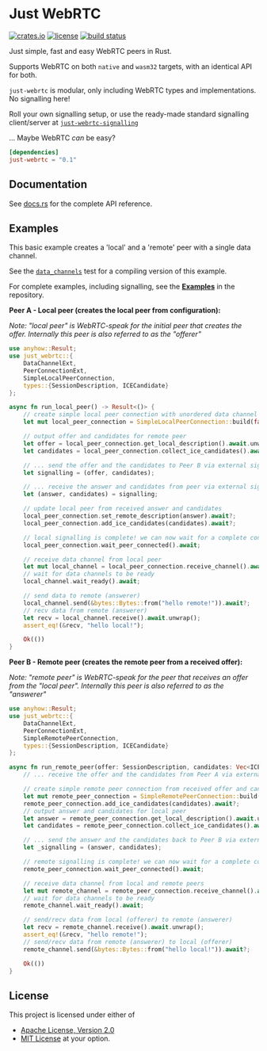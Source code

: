 # Just WebRTC

[![crates.io](https://img.shields.io/crates/v/just-webrtc?style=flat-square&logo=rust)](https://crates.io/crates/just-webrtc)
[![license](https://img.shields.io/badge/license-Apache--2.0_OR_MIT-blue?style=flat-square)](#license)
[![build status](https://img.shields.io/github/actions/workflow/status/uniciant/just-webrtc/rust.yml?branch=main&style=flat-square&logo=github)](https://github.com/uniciant/just-webrtc/actions)

Just simple, fast and easy WebRTC peers in Rust.

Supports WebRTC on both `native` and `wasm32` targets, with an identical API for both.

`just-webrtc` is modular, only including WebRTC types and implementations. No signalling here!

Roll your own signalling setup, or use the ready-made standard signalling client/server at [`just-webrtc-signalling`](https://crates.io/crates/just-webrtc-signalling)

... Maybe WebRTC *can* be easy?

```toml
[dependencies]
just-webrtc = "0.1"
```

## Documentation
See [docs.rs](https://docs.rs/just-webrtc) for the complete API reference.

## Examples
This basic example creates a 'local' and a 'remote' peer with a single data channel.

See the [`data_channels`](https://github.com/uniciant/just-webrtc/blob/main/crates/just-webrtc/tests/data_channels.rs) test for a compiling version of this example.

For complete examples, including signalling, see the [**Examples**](https://github.com/uniciant/just-webrtc/tree/main/examples) in the repository.

**Peer A - Local peer (creates the local peer from configuration):**

*Note: "local peer" is WebRTC-speak for the initial peer that creates the offer. Internally this peer is also referred to as the "offerer"*
```rust
use anyhow::Result;
use just_webrtc::{
    DataChannelExt,
    PeerConnectionExt,
    SimpleLocalPeerConnection,
    types::{SessionDescription, ICECandidate}
};

async fn run_local_peer() -> Result<()> {
    // create simple local peer connection with unordered data channel
    let mut local_peer_connection = SimpleLocalPeerConnection::build(false).await?;

    // output offer and candidates for remote peer
    let offer = local_peer_connection.get_local_description().await.unwrap();
    let candidates = local_peer_connection.collect_ice_candidates().await?;

    // ... send the offer and the candidates to Peer B via external signalling implementation ...
    let signalling = (offer, candidates);

    // ... receive the answer and candidates from peer via external signalling implementation ...
    let (answer, candidates) = signalling;

    // update local peer from received answer and candidates
    local_peer_connection.set_remote_description(answer).await?;
    local_peer_connection.add_ice_candidates(candidates).await?;

    // local signalling is complete! we can now wait for a complete connection
    local_peer_connection.wait_peer_connected().await;

    // receive data channel from local peer
    let mut local_channel = local_peer_connection.receive_channel().await.unwrap();
    // wait for data channels to be ready
    local_channel.wait_ready().await;

    // send data to remote (answerer)
    local_channel.send(&bytes::Bytes::from("hello remote!")).await?;
    // recv data from remote (answerer)
    let recv = local_channel.receive().await.unwrap();
    assert_eq!(&recv, "hello local!");

    Ok(())
}
```

**Peer B - Remote peer (creates the remote peer from a received offer):**

*Note: "remote peer" is WebRTC-speak for the peer that receives an offer from the "local peer". Internally this peer is also referred to as the "answerer"*
```rust
use anyhow::Result;
use just_webrtc::{
    DataChannelExt,
    PeerConnectionExt,
    SimpleRemotePeerConnection,
    types::{SessionDescription, ICECandidate}
};

async fn run_remote_peer(offer: SessionDescription, candidates: Vec<ICECandidate>) -> Result<()> {
    // ... receive the offer and the candidates from Peer A via external signalling implementation ...

    // create simple remote peer connection from received offer and candidates
    let mut remote_peer_connection = SimpleRemotePeerConnection::build(offer).await?;
    remote_peer_connection.add_ice_candidates(candidates).await?;
    // output answer and candidates for local peer
    let answer = remote_peer_connection.get_local_description().await.unwrap();
    let candidates = remote_peer_connection.collect_ice_candidates().await?;

    // ... send the answer and the candidates back to Peer B via external signalling implementation ...
    let _signalling = (answer, candidates);

    // remote signalling is complete! we can now wait for a complete connection
    remote_peer_connection.wait_peer_connected().await;

    // receive data channel from local and remote peers
    let mut remote_channel = remote_peer_connection.receive_channel().await.unwrap();
    // wait for data channels to be ready
    remote_channel.wait_ready().await;

    // send/recv data from local (offerer) to remote (answerer)
    let recv = remote_channel.receive().await.unwrap();
    assert_eq!(&recv, "hello remote!");
    // send/recv data from remote (answerer) to local (offerer)
    remote_channel.send(&bytes::Bytes::from("hello local!")).await?;

    Ok(())
}
```

## License
This project is licensed under either of
* [Apache License, Version 2.0](https://www.apache.org/licenses/LICENSE-2.0)
* [MIT License](https://opensource.org/licenses/MIT)
at your option.
